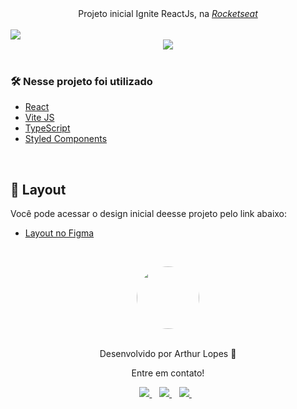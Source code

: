 <!-- Logo -->

<div align="center">
  Projeto inicial Ignite ReactJs, na <a href="https://rocketseat.com.br/"><em>Rocketseat</em></a>
</div>
  <br />
<!-- Atribuições-->

</div> 
  <img src="https://user-images.githubusercontent.com/71772559/178170317-063200c0-4605-491a-80df-421ae6eef864.png" align="center" />

  <br />
  
  <div align="center" >
  <a href="https://todolist-sage-xi.vercel.app/?vercelToolbarCode=sIEqM7zSsCJuvhl" target="_blank">
    <img src="https://user-images.githubusercontent.com/71772559/178192066-d52e0cf7-906e-4baa-80f3-4b49dde153c0.png"/>
  </a>
</div> 
&nbsp;

### 🛠️ Nesse projeto foi utilizado

* [React](https://pt-br.reactjs.org/)
* [Vite JS](https://vitejs.dev/)
* [TypeScript](https://www.typescriptlang.org/)
* [Styled Components](https://styled-components.com/)

&nbsp;

## 🔖 Layout
Você pode acessar o design inicial deesse projeto pelo link abaixo:

- [Layout no Figma](https://www.figma.com/file/AUtAJ28ZypXVOwz2Vb54Ge/ToDo-List-(Copy)?type=design&node-id=43%3A192&mode=dev)

&nbsp;

<div align="center">
 <a href="https://app.rocketseat.com.br/me/arthur-lopes">
   <img align="center" style="border-radius: 100%;" src="https://github.com/arthurlopesr.png" width="100px" alt=""/>
  </a>
</div>
<br/>
<p align="center">Desenvolvido por Arthur Lopes 🚀 </p> 
<p align="center">Entre em contato!</p>
<div align="center">
<a href="https://www.linkedin.com/in/arthur-lopesr/" target="_blank">
    <img src="https://img.shields.io/badge/linkedin-%230077B5.svg?&style=for-the-badge&logo=linkedin&logoColor=white" />
  </a>&nbsp;&nbsp;
 <a href="https://www.instagram.com/arthur_lopesr/" target="_blank">
    <img src="https://img.shields.io/badge/instagram-%23E4405F.svg?&style=for-the-badge&logo=instagram&logoColor=white" />        
  </a>&nbsp;&nbsp;
 <a href="mailto:arthurlopr12@gmail.com">
    <img src="https://img.shields.io/badge/Microsoft_Outlook-0078D4?style=for-the-badge&logo=microsoft-outlook&logoColor=white" />        
  </a>&nbsp;&nbsp; 
</div>

